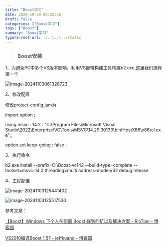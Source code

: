 ```yaml
---
title: "Boost学习"
date: 2024-10-28 06:32:56
draft: false
categories: ["Boost学习"]
tags: ["Boost"]
summary: "Boost学习"
typora-root-url: ./..\..\..\static
---
```


> ### Boost安装

1、为避免PC中多个VS版本影响，利用VS自带构建工具构建b2.exe,这里我们选择第一个

![image-20241103061328723](/images/image-20241103061328723.png)

2、修改配置

修改project-config.jam为

import option ; 

using msvc : 14.2 : "C:\Program Files\Microsoft Visual Studio\2022\Enterprise\VC\Tools\MSVC\14.29.30133\bin\HostX86\x86\cl.exe";; 

option.set keep-going : false ; 

3、执行命令

b2.exe install --prefix=C:\Boost-vc142 --build-type=complete --toolset=msvc-14.2 threading=multi address-model=32  debug release

4、工程配置

![image-20241103125441402](/images/image-20241103125441402.png)

![image-20241103125517530](/images/image-20241103125517530.png)

参考文章：

[【Boost】Windows 下个人在配置 Boost 踩到的坑以及解决方案 - RioTian - 博客园](https://www.cnblogs.com/RioTian/p/17581582.html)

[VS2010编译Boost 1.57 - jeffkuang - 博客园](https://www.cnblogs.com/jeffkuang/articles/4330669.html)